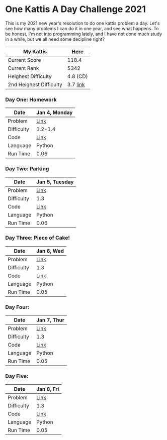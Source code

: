 # One Kattis A Day Challenge 2021
This is my 2021 new year's resolution to do one kattis problem a day.
Let's see how many problems I can do it in one year, and see what happens.
To be honest, I'm not into programming lately, and I have not done much study in a while, but we all need some decipline right?

|My Kattis|[Here](https://open.kattis.com/users/shingi-kagawa)|
| --- | --- |
|Current Score|118.4|
|Current Rank|5342|
|Heighest Difficulty|4.8 (CD)|
|2nd Heighest Difficulty| 3.7 [link](https://open.kattis.com/problems/shortestpath1)|

### Day One: Homework
|Date|Jan 4, Monday|
| --- | --- |
|Problem|[Link](https://open.kattis.com/problems/heimavinna)|
|Difficulty|1.2-1.4|
|Code|[Link](https://github.com/SKajiwara/Jan2.2021.OneKattisADayChallenge/Homework)|
|Language|Python|
|Run Time|0.06|

### Day Two: Parking 
|Date|Jan 5, Tuesday|
| --- | --- |
|Problem|[Link](https://open.kattis.com/problems/parking2)|
|Difficulty|1.3|
|Code|[Link](https://github.com/SKajiwara/Jan2.2021.OneKattisADayChallenge/Parking)|
|Language|Python|
|Run Time|0.06|

### Day Three: Piece of Cake! 
|Date|Jan 6, Wed|
| --- | --- |
|Problem|[Link](https://open.kattis.com/problems/pieceofcake2)|
|Difficulty|1.3|
|Code|[Link](https://github.com/SKajiwara/Jan2.2021.OneKattisADayChallenge/PieceOfCake)|
|Language|Python|
|Run Time|0.05|

### Day Four:  
|Date|Jan 7, Thur|
| --- | --- |
|Problem|[Link](https://open.kattis.com/problems/greetings2)|
|Difficulty|1.3|
|Code|[Link](https://github.com/SKajiwara/Jan2.2021.OneKattisADayChallenge/greetings)|
|Language|Python|
|Run Time|0.05|

### Day Five:  
|Date|Jan 8, Fri|
| --- | --- |
|Problem|[Link](https://open.kattis.com/problems/)|
|Difficulty|1.3|
|Code|[Link](https://github.com/SKajiwara/Jan2.2021.OneKattisADayChallenge/)|
|Language|Python|
|Run Time|0.05|
